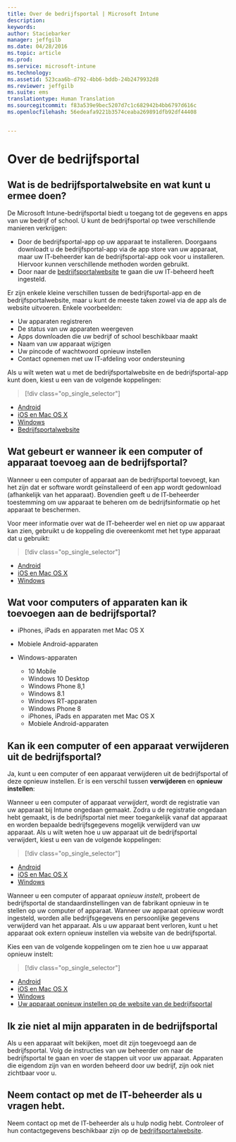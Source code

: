 ```yaml
---
title: Over de bedrijfsportal | Microsoft Intune
description: 
keywords: 
author: Staciebarker
manager: jeffgilb
ms.date: 04/28/2016
ms.topic: article
ms.prod: 
ms.service: microsoft-intune
ms.technology: 
ms.assetid: 523caa6b-d792-4bb6-bddb-24b2479932d8
ms.reviewer: jeffgilb
ms.suite: ems
translationtype: Human Translation
ms.sourcegitcommit: f83a539e9bec5207d7c1c682942b4bb6797d616c
ms.openlocfilehash: 56edeafa9221b3574ceaba269891dfb92df44408


---
```


# Over de bedrijfsportal

## Wat is de bedrijfsportalwebsite en wat kunt u ermee doen?
De Microsoft Intune-bedrijfsportal biedt u toegang tot de gegevens en apps van uw bedrijf of school. U kunt de bedrijfsportal op twee verschillende manieren verkrijgen:

- Door de bedrijfsportal-app op uw apparaat te installeren. Doorgaans downloadt u de bedrijfsportal-app via de app store van uw apparaat, maar uw IT-beheerder kan de bedrijfsportal-app ook voor u installeren. Hiervoor kunnen verschillende methoden worden gebruikt.
- Door naar de [bedrijfsportalwebsite](http://portal.manage.microsoft.com) te gaan die uw IT-beheerd heeft ingesteld. 

Er zijn enkele kleine verschillen tussen de bedrijfsportal-app en de bedrijfsportalwebsite, maar u kunt de meeste taken zowel via de app als de website uitvoeren. Enkele voorbeelden:

- Uw apparaten registreren
- De status van uw apparaten weergeven
- Apps downloaden die uw bedrijf of school beschikbaar maakt
- Naam van uw apparaat wijzigen
- Uw pincode of wachtwoord opnieuw instellen
- Contact opnemen met uw IT-afdeling voor ondersteuning

Als u wilt weten wat u met de bedrijfsportalwebsite en de bedrijfsportal-app kunt doen, kiest u een van de volgende koppelingen:

> [!div class="op_single_selector"]
- [Android](using-your-android-device-with-intune.md)
- [iOS en Mac OS X](using-your-ios-or-mac-os-x-device-with-intune.md)
- [Windows](using-your-windows-device-with-intune.md)
- [Bedrijfsportalwebsite](using-the-intune-company-portal-website.md)

## Wat gebeurt er wanneer ik een computer of apparaat toevoeg aan de bedrijfsportal?
Wanneer u een computer of apparaat aan de bedrijfsportal toevoegt, kan het zijn dat er software wordt geïnstalleerd of een app wordt gedownload (afhankelijk van het apparaat).  Bovendien geeft u de IT-beheerder toestemming om uw apparaat te beheren om de bedrijfsinformatie op het apparaat te beschermen.

Voor meer informatie over wat de IT-beheerder wel en niet op uw apparaat kan zien, gebruikt u de koppeling die overeenkomt met het type apparaat dat u gebruikt:

> [!div class="op_single_selector"]
- [Android](what-happens-if-you-install-the-company-portal-app-and-enroll-your-device-in-intune-android.md)
- [iOS en Mac OS X](what-happens-if-you-install-the-company-portal-app-and-enroll-your-device-in-intune-ios.md)
- [Windows](what-can-your-it-administrator-see-when-you-enroll-your-device-in-intune-windows.md)

## Wat voor computers of apparaten kan ik toevoegen aan de bedrijfsportal?

-   iPhones, iPads en apparaten met Mac OS X

-   Mobiele Android-apparaten

-   Windows-apparaten
    -   10 Mobile
    -   Windows 10 Desktop
    -   Windows Phone 8,1
    -   Windows 8.1
    -   Windows RT-apparaten
    -   Windows Phone 8
    -   iPhones, iPads en apparaten met Mac OS X
    -   Mobiele Android-apparaten


## Kan ik een computer of een apparaat verwijderen uit de bedrijfsportal?
Ja, kunt u een computer of een apparaat verwijderen uit de bedrijfsportal of deze opnieuw instellen. Er is een verschil tussen **verwijderen** en **opnieuw instellen**:

Wanneer u een computer of apparaat *verwijdert*, wordt de registratie van uw apparaat bij Intune ongedaan gemaakt. Zodra u de registratie ongedaan hebt gemaakt, is de bedrijfsportal niet meer toegankelijk vanaf dat apparaat en worden bepaalde bedrijfsgegevens mogelijk verwijderd van uw apparaat. Als u wilt weten hoe u uw apparaat uit de bedrijfsportal verwijdert, kiest u een van de volgende koppelingen:

> [!div class="op_single_selector"]
- [Android](unenroll-your-device-from-intune-android.md)
- [iOS en Mac OS X](unenroll-your-device-from-intune-ios.md)
- [Windows](unenroll-your-device-from-intune-windows.md)

Wanneer u een computer of apparaat *opnieuw instelt*, probeert de bedrijfsportal de standaardinstellingen van de fabrikant opnieuw in te stellen op uw computer of apparaat. Wanneer uw apparaat opnieuw wordt ingesteld, worden alle bedrijfsgegevens en persoonlijke gegevens verwijderd van het apparaat. Als u uw apparaat bent verloren, kunt u het apparaat ook extern opnieuw instellen via website van de bedrijfsportal.

Kies een van de volgende koppelingen om te zien hoe u uw apparaat opnieuw instelt:

> [!div class="op_single_selector"]
- [Android](reset-erase-your-lost-or-stolen-device-android.md)
- [iOS en Mac OS X](reset-erase-your-lost-or-stolen-device-ios.md)
- [Windows](reset-erase-your-lost-or-stolen-device-windows.md)
- [Uw apparaat opnieuw instellen op de website van de bedrijfsportal](reset-your-device-cpwebsite.md)

## Ik zie niet al mijn apparaten in de bedrijfsportal
Als u een apparaat wilt bekijken, moet dit zijn toegevoegd aan de bedrijfsportal. Volg de instructies van uw beheerder om naar de bedrijfsportal te gaan en voer de stappen uit voor uw apparaat. Apparaten die eigendom zijn van en worden beheerd door uw bedrijf, zijn ook niet zichtbaar voor u.

## Neem contact op met de IT-beheerder als u vragen hebt.
Neem contact op met de IT-beheerder als u hulp nodig hebt. Controleer of hun contactgegevens beschikbaar zijn op de [bedrjifsportalwebsite](http://portal.manage.microsoft.com).







<!--HONumber=Jun16_HO4-->


